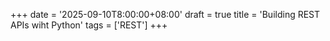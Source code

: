 +++
date = '2025-09-10T8:00:00+08:00'
draft = true
title = 'Building REST APIs wiht Python'
tags = ['REST']
+++

